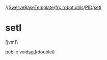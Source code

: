 //[SwerveBaseTemplate](../../../index.md)/[frc.robot.utils](../index.md)/[PID](index.md)/[setI](set-i.md)

# setI

[jvm]\

public void[setI](set-i.md)(doublei)
